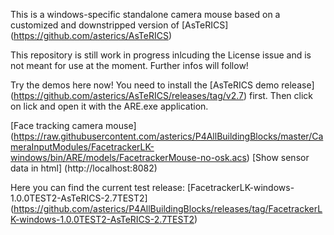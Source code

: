 This is a windows-specific standalone camera mouse based on a customized and downstripped version of [AsTeRICS] (https://github.com/asterics/AsTeRICS)

This repository is still work in progress inlcuding the License issue and is not meant for use at the moment.
Further infos will follow!

Try the demos here now! You need to install the [AsTeRICS demo release] (https://github.com/asterics/AsTeRICS/releases/tag/v2.7) first. Then click on lick and open it with the ARE.exe application.

[Face tracking camera mouse] (https://raw.githubusercontent.com/asterics/P4AllBuildingBlocks/master/CameraInputModules/FacetrackerLK-windows/bin/ARE/models/FacetrackerMouse-no-osk.acs)
[Show sensor data in html] (http://localhost:8082)


Here you can find the current test release: [FacetrackerLK-windows-1.0.0TEST2-AsTeRICS-2.7TEST2] (https://github.com/asterics/P4AllBuildingBlocks/releases/tag/FacetrackerLK-windows-1.0.0TEST2-AsTeRICS-2.7TEST2)
